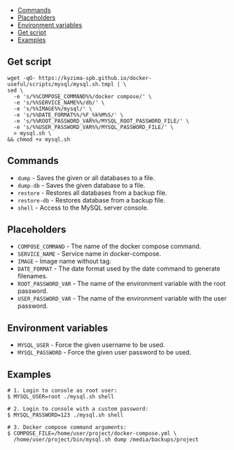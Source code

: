 * [Commands](#commands)
* [Placeholders](#placeholders)
* [Environment variables](#environment-variables)
* [Get script](#get-script)
* [Examples](#examples)

## Get script

```shell
wget -qO- https://kyzima-spb.github.io/docker-useful/scripts/mysql/mysql.sh.tmpl | \
sed \
  -e 's/%%COMPOSE_COMMAND%%/docker compose/' \
  -e 's/%%SERVICE_NAME%%/db/' \
  -e 's/%%IMAGE%%/mysql/' \
  -e 's/%%DATE_FORMAT%%/%F_%k%M%S/' \
  -e 's/%%ROOT_PASSWORD_VAR%%/MYSQL_ROOT_PASSWORD_FILE/' \
  -e 's/%%USER_PASSWORD_VAR%%/MYSQL_PASSWORD_FILE/' \
  > mysql.sh \
&& chmod +x mysql.sh
```

## Commands

* `dump` - Saves the given or all databases to a file.
* `dump-db` - Saves the given database to a file.
* `restore` - Restores all databases from a backup file.
* `restore-db` - Restores database from a backup file.
* `shell` - Access to the MySQL server console.

## Placeholders

* `COMPOSE_COMMAND` - The name of the docker compose command.
* `SERVICE_NAME` - Service name in docker-compose.
* `IMAGE` - Image name without tag.
* `DATE_FORMAT` - The date format used by the date command to generate filenames.
* `ROOT_PASSWORD_VAR` - The name of the environment variable with the root password.
* `USER_PASSWORD_VAR` - The name of the environment variable with the user password.

## Environment variables

* `MYSQL_USER` - Force the given username to be used.
* `MYSQL_PASSWORD` - Force the given user password to be used.

## Examples

```shell
# 1. Login to console as root user:
$ MYSQL_USER=root ./mysql.sh shell

# 2. Login to console with a custom password:
$ MYSQL_PASSWORD=123 ./mysql.sh shell

# 3. Docker compose command arguments:
$ COMPOSE_FILE=/home/user/project/docker-compose.yml \
  /home/user/project/bin/mysql.sh dump /media/backups/project
```
